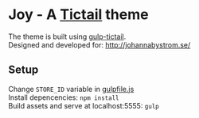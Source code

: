 # Joy - A [Tictail](https://tictail.com) theme
The theme is built using [gulp-tictail](https://github.com/tictail/gulp-tictail).  
Designed and developed for: http://johannabystrom.se/

## Setup
Change `STORE_ID` variable in [gulpfile.js](gulpfile.js)  
Install depencencies: `npm install`  
Build assets and serve at localhost:5555: `gulp`
